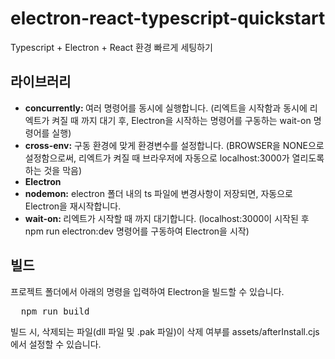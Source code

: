 # electron-react-typescript-quickstart
 Typescript + Electron + React 환경 빠르게 세팅하기

<h2>라이브러리</h2>
<ul>
 <li><b>concurrently: </b>여러 명령어를 동시에 실행합니다. (리엑트을 시작함과 동시에 리엑트가 켜질 때 까지 대기 후, Electron을 시작하는 명령어를 구동하는 wait-on 명령어를 실행)</li>
 <li><b>cross-env:</b> 구동 환경에 맞게 환경변수를 설정합니다. (BROWSER을 NONE으로 설정함으로써, 리엑트가 켜질 때 브라우저에 자동으로 localhost:3000가 열리도록 하는 것을 막음)</li>
 <li><b>Electron</b></li>
 <li><b>nodemon:</b> electron 폴더 내의 ts 파일에 변경사항이 저장되면, 자동으로 Electron을 재시작합니다.</li>
 <li><b>wait-on: </b>리엑트가 시작할 때 까지 대기합니다. (localhost:3000이 시작된 후 npm run electron:dev 명령어를 구동하여 Electron을 시작)</li>
</ul>

<h2>빌드</h2>
프로젝트 폴더에서 아래의 명령을 입력하여 Electron을 빌드할 수 있습니다.
<pre>
  npm run build
</pre>

빌드 시, 삭제되는 파일(dll 파일 및 .pak 파일)이 삭제 여부를 assets/afterInstall.cjs 에서 설정할 수 있습니다.

